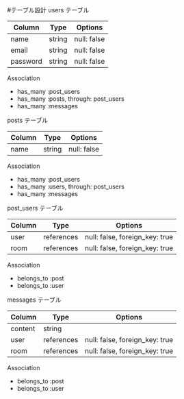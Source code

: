 #テーブル設計
 users テーブル

| Column   | Type   | Options     |
| -------- | ------ | ----------- |
| name     | string | null: false |
| email    | string | null: false |
| password | string | null: false |

 Association

- has_many :post_users
- has_many :posts, through: post_users
- has_many :messages

 posts テーブル

| Column | Type   | Options     |
| ------ | ------ | ----------- |
| name   | string | null: false |

 Association

- has_many :post_users
- has_many :users, through: post_users
- has_many :messages

 post_users テーブル

| Column | Type       | Options                        |
| ------ | ---------- | ------------------------------ |
| user   | references | null: false, foreign_key: true |
| room   | references | null: false, foreign_key: true |

Association

- belongs_to :post
- belongs_to :user

messages テーブル

| Column  | Type       | Options                        |
| ------- | ---------- | ------------------------------ |
| content | string     |                                |
| user    | references | null: false, foreign_key: true |
| room    | references | null: false, foreign_key: true |

Association

- belongs_to :post
- belongs_to :user
